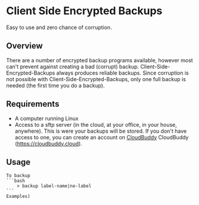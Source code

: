 # Client Side Encrypted Backups

Easy to use and zero chance of corruption.

## Overview

There are a number of encrypted backup programs available, however most can't prevent against creating a bad (corrupt) backup.  Client-Side-Encrypted-Backups always produces reliable backups.  Since corruption is not possible with Client-Side-Encrypted-Backups, only one full backup is needed (the first time you do a backup).

## Requirements

- A computer running Linux
- Access to a sftp server (in the cloud, at your office, in your house, anywhere).  This is were your backups will be stored.  If you don't have access to one, you can create an account on [CloudBuddy](https://cloudbuddy.cloud) CloudBuddy (https://cloudbuddy.cloud).

## Usage
	To backup
	```bash
		> backup label-name|no-label
	```
	Examples)
